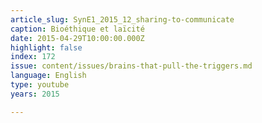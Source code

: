 ```yaml
---
article_slug: SynE1_2015_12_sharing-to-communicate
caption: Bioéthique et laïcité
date: 2015-04-29T10:00:00.000Z
highlight: false
index: 172
issue: content/issues/brains-that-pull-the-triggers.md
language: English
type: youtube
years: 2015

---
```

